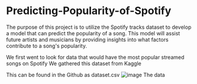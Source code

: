 # Predicting-Popularity-of-Spotify

The purpose of this project is to utilize the Spotify tracks dataset to develop a model that can predict the popularity of a song. This model will assist future artists and musicians by providing insights into what factors contribute to a song's popularity.

We first went to look for data that would have the most popular streamed songs on Spotify
We gathered this dataset from Kaggle

This can be found in the Github as dataset.csv
![image](https://github.com/user-attachments/assets/a2e0e9d7-c0ae-4576-b96e-954e3e10042e)
The data
